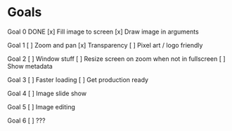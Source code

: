 # Goals

Goal 0 DONE
[x] Fill image to screen
[x] Draw image in arguments

Goal 1
[ ] Zoom and pan
[x] Transparency
[ ] Pixel art / logo friendly

Goal 2
[ ] Window stuff
    [ ] Resize screen on zoom when not in fullscreen
[ ] Show metadata

Goal 3
[ ] Faster loading
[ ] Get production ready

Goal 4
[ ] Image slide show

Goal 5
[ ] Image editing

Goal 6
[ ] ???
